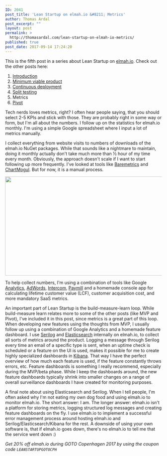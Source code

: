 ```yaml
---
ID: 2041
post_title: 'Lean Startup on elmah.io &#8211; Metrics'
author: Thomas Ardal
post_excerpt: ""
layout: post
permalink: >
  http://thomasardal.com/lean-startup-on-elmah-io-metrics/
published: true
post_date: 2017-09-14 17:24:20
---
```

This is the fifth post in a series about Lean Startup on <a href="https://elmah.io/">elmah.io</a>. Check out the other posts here:

<ol>
<li><a href="http://thomasardal.com/lean-startup-on-elmah-io-introduction/">Introduction</a></li>
<li><a href="http://thomasardal.com/lean-startup-on-elmah-io-minimum-viable-product/">Minimum viable product</a></li>
<li><a href="http://thomasardal.com/lean-startup-on-elmah-io-continuous-deployment/">Continuous deployment</a></li>
<li><a href="http://thomasardal.com/lean-startup-on-elmah-io-split-testing/">Split testing</a></li>
<li>Metrics</li>
<li><a href="http://thomasardal.com/lean-startup-on-elmah-io-pivot/">Pivot</a></li>
</ol>

Tech nerds loves metrics, right? I often hear people saying, that you should select 2-5 KPIs and stick with those. They are probably right in some way or form, but I'm all about the numbers. I follow up on the statistics for elmah.io monthly. I'm using a simple Google spreadsheet where I input a lot of metrics manually.

I collect everything from website visits to numbers of downloads of the elmah.io NuGet packages. While that sounds like a nightmare to maintain, doing it monthly actually don't take much more than ½ hour of my time every month. Obviously, the approach doesn't scale if I want to start following up more frequently. I've looked at tools like <a href="https://baremetrics.com/" target="_blank">Baremetrics</a> and <a href="https://chartmogul.com/" target="_blank">ChartMogul</a>. But for now, it is a manual process.

<img src="http://thomasardal.com/wp-content/uploads/2017/09/saas_charts-768x318.png" alt="" width="768" height="318" class="aligncenter size-medium_large wp-image-2065" />

To help collect numbers, I'm using a combination of tools like Google <a href="https://analytics.google.com/" target="_blank">Analytics</a>, <a href="https://adwords.google.com/home/" target="_blank">AdWords</a>, <a href="https://www.intercom.com/" target="_blank">Intercom</a>, <a href="https://www.paymill.com/" target="_blank">Paymill</a> and a homemade console app for calculating lifetime customer value (LCF), customer acquisition cost, and more mandatory SaaS metrics.

An important part of Lean Startup is the build-measure-learn loop. While build-measure learn relates more to some of the other posts (like MVP and Pivot), I've included it in this post, since metrics is a great part of this loop. When developing new features using the thoughts from MVP, I usually follow up using a combination of Google Analytics and a homemade feature dashboard. I use <a href="https://serilog.net/" target="_blank">Serilog</a> and <a href="https://www.elastic.co/products/elasticsearch" target="_blank">Elasticsearch</a> internally on elmah.io, to collect all sorts of metrics around the product. Logging a message through Serilog every time an email of a specific type is sent, when an uptime check is scheduled or a feature on the UI is used, makes it possible for me to create highly specialized dashboards in <a href="https://www.elastic.co/products/kibana" target="_blank">Kibana</a>. That way I have the perfect overview of how much each feature is used, if the feature constantly throws errors, etc. Feature dashboards is something I really recommend, especially during the MVP/beta phase. While I keep the dashboards around, the new feature dashboards typically shrink into smaller changes on a range of overall surveillance dashboards I have created for monitoring purposes.

A final note about using Elasticsearch and Serilog. When I tell people, I'm often asked why I'm not eating my own dog food and using elmah.io to monitor elmah.io. The short answer: I am. The longer answer: elmah.io isn't a platform for storing metrics, logging structured log messages and creating feature dashboards on the fly. I use elmah.io to implement a successful error management process around hosting elmah.io and Serilog/Elasticsearch/Kibana for the rest. A downside of using your own software is, that if elmah.io goes down, there's no elmah.io to tell me that the service went down :)

<em>Get 20% off elmah.io during GOTO Copenhagen 2017 by using the coupon code <code>LEANSTARTUPGOTOCPH</code></em>
